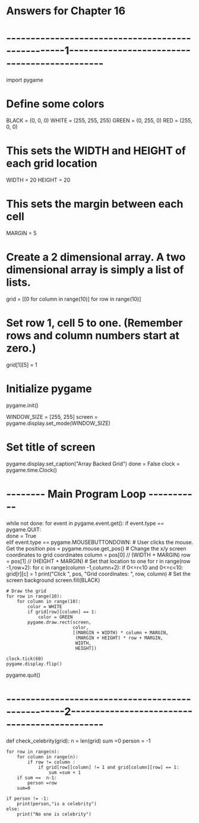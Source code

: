 # Answers for Chapter 16


# --------------------------------------------------1--------------------------------------------- 
import pygame
 
# Define some colors
BLACK = (0, 0, 0)
WHITE = (255, 255, 255)
GREEN = (0, 255, 0)
RED = (255, 0, 0)
 
# This sets the WIDTH and HEIGHT of each grid location
WIDTH = 20
HEIGHT = 20
 
# This sets the margin between each cell
MARGIN = 5
 
# Create a 2 dimensional array. A two dimensional array is simply a list of lists.
grid = [[0 for column in range(10)] for row in range(10)]
 
# Set row 1, cell 5 to one. (Remember rows and column numbers start at zero.)
grid[1][5] = 1

# Initialize pygame
pygame.init()

WINDOW_SIZE = [255, 255]
screen = pygame.display.set_mode(WINDOW_SIZE)

# Set title of screen
pygame.display.set_caption("Array Backed Grid")
done = False
clock = pygame.time.Clock()
 
# -------- Main Program Loop -----------
while not done:
    for event in pygame.event.get(): 
        if event.type == pygame.QUIT:  
            done = True  
        elif event.type == pygame.MOUSEBUTTONDOWN:
            # User clicks the mouse. Get the position
            pos = pygame.mouse.get_pos()
            # Change the x/y screen coordinates to grid coordinates
            column = pos[0] // (WIDTH + MARGIN)
            row = pos[1] // (HEIGHT + MARGIN)
            # Set that location to one
            for r in range(row -1,row+2):
                for c in range(column -1,column+2):
                     if 0<=r<10 and  0<=c<10:
                        grid[r][c] = 1
            print("Click ", pos, "Grid coordinates: ", row, column)
    # Set the screen background
    screen.fill(BLACK)
 
    # Draw the grid
    for row in range(10):
        for column in range(10):
            color = WHITE
            if grid[row][column] == 1:
                color = GREEN
            pygame.draw.rect(screen,
                             color,
                             [(MARGIN + WIDTH) * column + MARGIN,
                              (MARGIN + HEIGHT) * row + MARGIN,
                              WIDTH,
                              HEIGHT])
 
    clock.tick(60)
    pygame.display.flip()
pygame.quit()

# --------------------------------------------------2---------------------------------------------

def check_celebrity(grid):
    n = len(grid)
    sum =0 
    person = -1

    for row in range(n):
        for column in range(n):
            if row != column :
                if grid[row][column] != 1 and grid[column][row] == 1:
                    sum =sum + 1
        if sum ==  n-1:
            person =row
        sum=0

    if person != -1:
        print(person,"is a celebrity")
    else:
        print("No one is celebrity") 